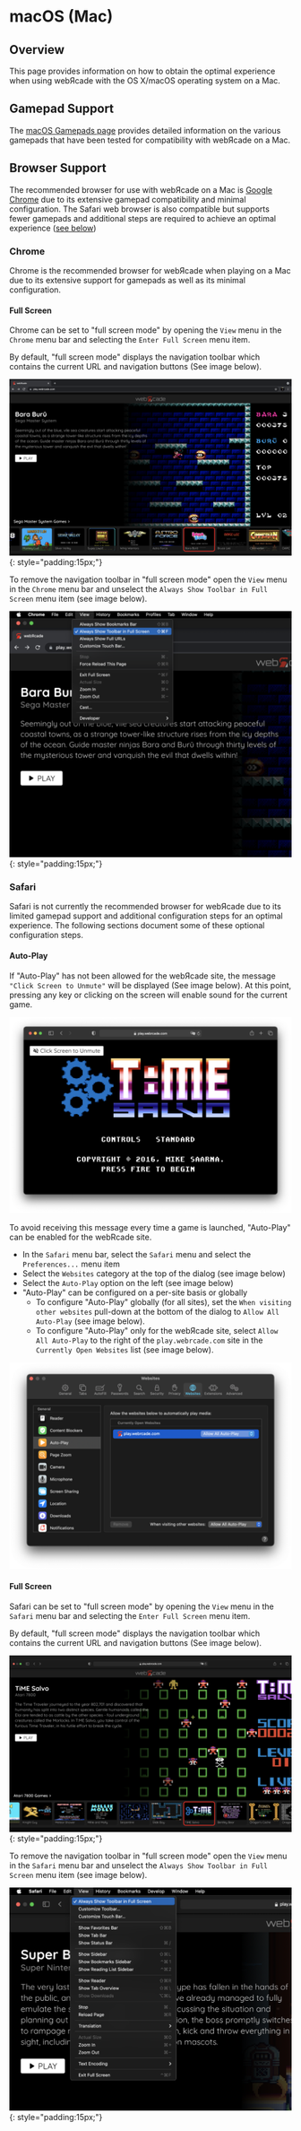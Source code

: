 # macOS (Mac)

## Overview

This page provides information on how to obtain the optimal experience when using webЯcade with the OS X/macOS operating system on a Mac.

## Gamepad Support

The [macOS Gamepads page](gamepads.md) provides detailed information on the various gamepads that have been tested for compatibility with webЯcade on a Mac.

## Browser Support

The recommended browser for use with webЯcade on a Mac is [Google Chrome](https://www.google.com/chrome/) due to its extensive gamepad compatibility and minimal configuration. The Safari web browser is also compatible but supports fewer gamepads and additional steps are required to achieve an optimal experience ([see below](#safari))

### Chrome

Chrome is the recommended browser for webЯcade when playing on a Mac due to its extensive support for gamepads as well as its minimal configuration. 

#### Full Screen

Chrome can be set to "full screen mode" by opening the `View` menu in the `Chrome` menu bar and selecting the `Enter Full Screen` menu item.

By default, "full screen mode" displays the navigation toolbar which contains the current URL and navigation buttons (See image below).

![](../../assets/images/platforms/osx/chrome-fullscreen-toolbar.png){: style="padding:15px;"}

To remove the navigation toolbar in "full screen mode" open the `View` menu in the `Chrome` menu bar and unselect the `Always Show Toolbar in Full Screen` menu item (see image below).

![](../../assets/images/platforms/osx/chrome-fullscreen-alwaysshow-zoom.png){: style="padding:15px;"}

### Safari

Safari is not currently the recommended browser for webЯcade due to its limited gamepad support and additional configuration steps for an optimal experience. The following sections document some of these optional configuration steps. 

#### Auto-Play

If "Auto-Play" has not been allowed for the webЯcade site, the message `"Click Screen to Unmute"` will be displayed (See image below). At this point, pressing any key or clicking on the screen will enable sound for the current game. 

![](../../assets/images/platforms/osx/click-to-unmute.png)

To avoid receiving this message every time a game is launched, "Auto-Play" can be enabled for the webRcade site. 

* In the `Safari` menu bar, select the `Safari` menu and select the `Preferences...` menu item
* Select the `Websites` category at the top of the dialog (see image below)
* Select the `Auto-Play` option on the left (see image below)
* "Auto-Play" can be configured on a per-site basis or globally
    * To configure "Auto-Play" globally (for all sites), set the `When visiting other websites` pull-down at the bottom of the dialog to `Allow All Auto-Play` (see image below).
    * To configure "Auto-Play" only for the webЯcade site, select `Allow All Auto-Play` to the right of the `play.webrcade.com` site in the `Currently Open Websites` list (see image below).

![](../../assets/images/platforms/osx/websites-autoplay.png)

#### Full Screen

Safari can be set to "full screen mode" by opening the `View` menu in the `Safari` menu bar and selecting the `Enter Full Screen` menu item.

By default, "full screen mode" displays the navigation toolbar which contains the current URL and navigation buttons (See image below).

![](../../assets/images/platforms/osx/fullscreen-toolbar.png){: style="padding:15px;"}

To remove the navigation toolbar in "full screen mode" open the `View` menu in the `Safari` menu bar and unselect the `Always Show Toolbar in Full Screen` menu item (see image below).

![](../../assets/images/platforms/osx/fullscreen-alwaysshow-zoom.png){: style="padding:15px;"}
